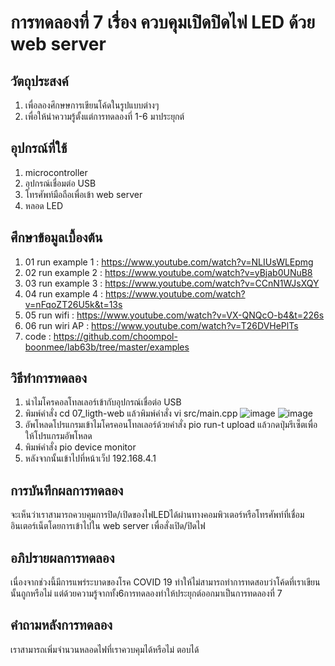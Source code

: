 # การทดลองที่ 7 เรื่อง ควบคุมเปิดปิดไฟ LED ด้วย web server
## วัตถุประสงค์
1. เพื่อลองศึกษษการเขียนโค้ดในรูปแบบต่างๆ
2. เพื่อให้นำความรู้ตั้งแต่การทดลองที่ 1-6 มาประยุกต์
## อุปกรณ์ที่ใช้
1. microcontroller
2. อุปกรณ์เชื่อมต่อ USB 
3. โทรศัพท์มือถือเพื่อเข้า web server
4. หลอด LED
## ศึกษาข้อมูลเบื้องต้น
1. 01 run example 1 : https://www.youtube.com/watch?v=NLIUsWLEpmg
2. 02 run example 2 : https://www.youtube.com/watch?v=yBjab0UNuB8
3. 03 run example 3 : https://www.youtube.com/watch?v=CCnN1WJsXQY
4. 04 run example 4 : https://www.youtube.com/watch?v=nFqoZT26U5k&t=13s
5. 05 run wifi : https://www.youtube.com/watch?v=VX-QNQcO-b4&t=226s
6. 06 run wiri AP : https://www.youtube.com/watch?v=T26DVHePlTs
7. code : https://github.com/choompol-boonmee/lab63b/tree/master/examples
## วิธีทำการทดลอง
1. นำไมโครคอลโทลเลอร์เข้ากับอุปกรณ์เชื่อต่อ USB
2. พิมพ์คำสั่ง cd 07_ligth-web แล้วพิมพ์คำสั่ง vi src/main.cpp 
![image](https://user-images.githubusercontent.com/80883602/113205967-1121a000-9299-11eb-8cb3-0bcf79580355.png)
![image](https://user-images.githubusercontent.com/80883602/113205985-167eea80-9299-11eb-9f77-95d8898219e3.png)
3. อัพโหลดโปรแกรมเข้าไมโครคอนโทลเลอร์ด้วยคำสั่ง pio run-t upload แล้วกดปุ่มรีเซ็ตเพื่อให้โปรแกรมอัพโหลด
4. พิมพ์คำสั่ง pio device monitor 
5. หลังจากนั้นเข้าไปที่หน้าเว็ป 192.168.4.1
## การบันทึกผลการทดลอง
จะเห็นว่าเราสามารถควบคุมการปิด/เปิดของไฟLEDได้ผ่านทางคอมพิวเตอร์หรือโทรศัพท์ที่เชื่อมอินเตอร์เน็ตโดยการเข้าไปใน web server เพื่อสั่งเปิด/ปิดไฟ
## อภิปรายผลการทดลอง
เนื่องจากช่วงนี้มีการแพร่ระบาดของโรค COVID 19 ทำให้ไม่สามารถทำการทดสอบว่าโค้ดที่เราเขียนนั้นถูกหรือไม่ แต่ด้วยความรู้จากทั้ง6การทดลองทำให้ประยุกต์ออกมาเป็นการทดลองที่ 7
## คำถามหลังการทดลอง
เราสามารถเพิ่มจำนวนหลอดไฟที่เราควบคุมได้หรือไม่ ตอบได้

